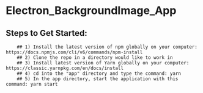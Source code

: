 # Electron_BackgroundImage_App

## Steps to Get Started:
        ## 1) Install the latest version of npm globally on your computer: https://docs.npmjs.com/cli/v6/commands/npm-install
        ## 2) Clone the repo in a directory would like to work in
        ## 3) Install latest version of Yarn globally on your computer: https://classic.yarnpkg.com/en/docs/install
        ## 4) cd into the "app" directory and type the command: yarn
        ## 5) In the app directory, start the application with this command: yarn start